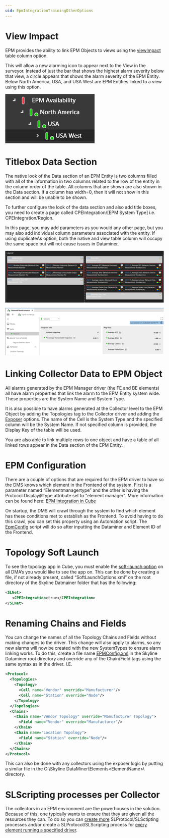 ```yaml
---
uid: EpmIntegrationTrainingOtherOptions
---
```


# View Impact
EPM provides the ability to link EPM Objects to views using the [viewImpact](https://docs.dataminer.services/develop/schemadoc/Protocol/ColumnOptionOptionsOverview.html#viewimpact) table column option. 

This will allow a new alarming icon to appear next to the View in the surveyor. Instead of just the bar that shows the highest alarm severity below that view, a circle appears that shows the alarm severity of the EPM Entity. Below North America, USA, and USA West are EPM Entities linked to a view using this option.
 
![alt text](image.png)

# Titlebox Data Section
The native look of the Data section of an EPM Entity is two columns filled with all of the information in two columns related to the row of the entity in the column order of the table. All columns that are shown are also shown in the Data section. If a column has width=0, then it will not show in this section and will be unable to be shown.

To further configure the look of the data section and also add title boxes, you need to create a page called CPEIntegration/[EPM System Type] i.e. CPEIntegration/Region.

In this page, you may add parameters as you would any other page, but you may also add individual column parameters associated with the entity. If using duplicateAs option, both the native and view table column will occupy the same space but will not cause issues in Dataminer.

![alt text](image-1.png)

![alt text](image-2.png)

# Linking Collector Data to EPM Object
All alarms generated by the EPM Manager driver (the FE and BE elements) all have alarm properties that link the alarm to the EPM Entity system wide. These properties are the System Name and System Type.

It is also possible to have alarms generated at the Collector level to the EPM Object by adding the Topologies tag to the Collector driver and adding the [Exposer](https://docs.dataminer.services/develop/schemadoc/Protocol/Protocol.Topologies.Topology.Cell.Exposer.html#remarks) options. The name of the Cell is the System Type and the specified column will be the System Name. If not specified column is provided, the Display Key of the table will be used. 

You are also able to link multiple rows to one object and have a table of all linked rows appear in the Data section of the EPM Entity.

# EPM Configuration
There are a couple of options that are required for the EPM driver to have so the DMS knows which element in the Frontend of the system. First is a parameter named “Elementmanagertype” and the other is having the Protocol.Display@type attribute set to "element manager". More information can be found here: [EPM Integration in Cube](https://docs.dataminer.services/develop/devguide/Connector/AdvancedEpm.html)

 On startup, the DMS will crawl through the system to find which element has these conditions met to establish as the Frontend. To avoid having to do this crawl, you can set this property using an Automation script. The [EpmConfig](https://catalog.dataminer.services/details/automation-script/3713) script will do so after inputting the Dataminer and Element ID of the Frontend.

 # Topology Soft Launch
 To see the topology app in Cube, you must enable the [soft-launch option](https://docs.dataminer.services/user-guide/Reference/Soft-launch_options/Overview_of_Soft_Launch_Options.html#cpeintegration) on all DMA’s you would like to see the app on. This can be done by creating a file, if not already present, called “SoftLaunchOptions.xml” on the root directory of the Skyline Datmainer folder that has the following: 
 ```xml
<SLNet>
    <CPEIntegration>true</CPEIntegration>
</SLNet>
```

# Renaming Chains and Fields
You can change the names of all the Topology Chains and Fields without making changes to the driver. This change will also apply to alarms, so any new alarms will now be created with the new SystemTypes to ensure alarm linking works. To do this, create a file name [EPMConfig.xml](https://docs.dataminer.services/user-guide/Reference/Skyline_DataMiner_Folder/More_information_on_certain_files_and_folders/EPMConfig_xml.html) in the Skyline Dataminer root directory and override any of the Chain/Field tags using the same syntax as in the driver. I.E.
```xml
<Protocol>
  <Topologies>
    <Topology>
      <Cell name="Vendor" override="Manufacturer"/>
      <Cell name="Station" override="Node"/>
    </Topology>
  </Topologies>
  <Chains>
    <Chain name="Vendor Topology" override="Manufacturer Topology">
      <Field name="Vendor" override="Manufacturer"/>
    </Chain>
    <Chain name="Location Topology">
      <Field name="Station" override="Node"/>
    </Chain>
  </Chains>
</Protocol>
```
This can also be done with any collectors using the exposer logic by putting a similar file in the C:\Skyline DataMiner\Elements\<ElementName>\ directory. 

# SLScripting processes per Collector
The collectors in an EPM environment are the powerhouses in the solution. Because of this, one typically wants to ensure that they are given all the resources they can. To do so you can [create more](https://docs.dataminer.services/user-guide/Advanced_Functionality/DataMiner_Agents/Configuring_a_DMA/Configuration_of_DataMiner_processes.html#configuring-a-separate-slprotocol-process-for-every-protocol-used) SLProtocol/SLSctipting processes and/or create a SLProtocol/SLScripting process for [every element running a specified driver](https://docs.dataminer.services/user-guide/Advanced_Functionality/DataMiner_Agents/Configuring_a_DMA/Configuration_of_DataMiner_processes.html#configuring-separate-slprotocol-and-slscripting-instances-for-a-specific-protocol).
